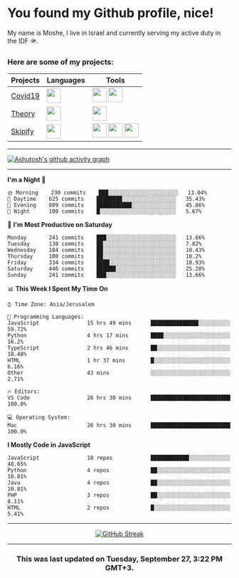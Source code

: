 <h1>You found my Github profile, nice!</h1>
<p>
    My name is Moshe, I live in Israel and currently serving my active duty in the IDF 🪖.
</p>

<h3>Here are some of my projects:</h3>

| Projects                                          | Languages                                                                                   | Tools                                                                                                                                                                                                                                                                       |
| ------------------------------------------------- | ------------------------------------------------------------------------------------------- | --------------------------------------------------------------------------------------------------------------------------------------------------------------------------------------------------------------------------------------------------------------------------- |
| [Covid19](https://github.com/jewishmoses/covid19) | <img height="32" width="32" src="https://unpkg.com/simple-icons@v6/icons/php.svg" />        | <img height="32" width="32" src="https://unpkg.com/simple-icons@v6/icons/laravel.svg" /> <img height="32" width="32" src="https://unpkg.com/simple-icons@v6/icons/livewire.svg" />                                                                                          |
| [Theory](https://github.com/jewishmoses/theory)   | <img height="32" width="32" src="https://unpkg.com/simple-icons@v6/icons/python.svg" />     | <img height="32" width="32" src="https://unpkg.com/simple-icons@v6/icons/django.svg" />                                                                                                                                                                                     |
| [Skipify](https://github.com/jewishmoses/skipify) | <img height="32" width="32" src="https://unpkg.com/simple-icons@v6/icons/javascript.svg" /> | <img height="32" width="32" src="https://unpkg.com/simple-icons@v6/icons/sqlite.svg" /> <img height="32" width="32" src="https://unpkg.com/simple-icons@v6/icons/sequelize.svg" /> <img height="32" width="32" src="https://unpkg.com/simple-icons@v6/icons/express.svg" /> |

<hr />

[![Ashutosh's github activity graph](https://activity-graph.herokuapp.com/graph?username=jewishmoses&theme=github&bg_color=fff&line=216e39&color=000&point=000)](https://github.com/jewishmoses/github-readme-activity-graph)

<hr />

<!--START_SECTION:waka-->
**I'm a Night 🦉** 

```text
🌞 Morning    230 commits    ███░░░░░░░░░░░░░░░░░░░░░░   13.04% 
🌆 Daytime    625 commits    ████████░░░░░░░░░░░░░░░░░   35.43% 
🌃 Evening    809 commits    ███████████░░░░░░░░░░░░░░   45.86% 
🌙 Night      100 commits    █░░░░░░░░░░░░░░░░░░░░░░░░   5.67%

```
📅 **I'm Most Productive on Saturday** 

```text
Monday       241 commits    ███░░░░░░░░░░░░░░░░░░░░░░   13.66% 
Tuesday      138 commits    ██░░░░░░░░░░░░░░░░░░░░░░░   7.82% 
Wednesday    184 commits    ██░░░░░░░░░░░░░░░░░░░░░░░   10.43% 
Thursday     180 commits    ██░░░░░░░░░░░░░░░░░░░░░░░   10.2% 
Friday       334 commits    ████░░░░░░░░░░░░░░░░░░░░░   18.93% 
Saturday     446 commits    ██████░░░░░░░░░░░░░░░░░░░   25.28% 
Sunday       241 commits    ███░░░░░░░░░░░░░░░░░░░░░░   13.66%

```


📊 **This Week I Spent My Time On** 

```text
⌚︎ Time Zone: Asia/Jerusalem

💬 Programming Languages: 
JavaScript               15 hrs 49 mins      ███████████████░░░░░░░░░░   59.72% 
Python                   4 hrs 17 mins       ████░░░░░░░░░░░░░░░░░░░░░   16.2% 
TypeScript               2 hrs 46 mins       ██░░░░░░░░░░░░░░░░░░░░░░░   10.48% 
HTML                     1 hr 37 mins        █░░░░░░░░░░░░░░░░░░░░░░░░   6.16% 
Other                    43 mins             ░░░░░░░░░░░░░░░░░░░░░░░░░   2.71%

🔥 Editors: 
VS Code                  26 hrs 30 mins      █████████████████████████   100.0%

💻 Operating System: 
Mac                      26 hrs 30 mins      █████████████████████████   100.0%

```

**I Mostly Code in JavaScript** 

```text
JavaScript               18 repos            ████████████░░░░░░░░░░░░░   48.65% 
Python                   4 repos             ██░░░░░░░░░░░░░░░░░░░░░░░   10.81% 
Java                     4 repos             ██░░░░░░░░░░░░░░░░░░░░░░░   10.81% 
PHP                      3 repos             ██░░░░░░░░░░░░░░░░░░░░░░░   8.11% 
HTML                     2 repos             █░░░░░░░░░░░░░░░░░░░░░░░░   5.41%

```



<!--END_SECTION:waka-->

<hr />

<div align="center">

[![GitHub Streak](https://github-readme-streak-stats.herokuapp.com?user=jewishmoses&date_format=M%20j%5B%2C%20Y%5D)](https://git.io/streak-stats)

</div>

<hr/>

<div align="center">
    <h3>This was last updated on Tuesday, September 27, 3:22 PM GMT+3.</h3>
</div>
